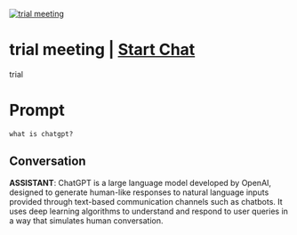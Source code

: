 
[![trial meeting](https://flow-prompt-covers.s3.us-west-1.amazonaws.com/icon/vintage/vint_2.png)](https://gptcall.net/chat.html?data=%7B%22contact%22%3A%7B%22id%22%3A%22a8m8j02Ns8hCmNcPwCpFD%22%2C%22flow%22%3Atrue%7D%7D)
# trial meeting | [Start Chat](https://gptcall.net/chat.html?data=%7B%22contact%22%3A%7B%22id%22%3A%22a8m8j02Ns8hCmNcPwCpFD%22%2C%22flow%22%3Atrue%7D%7D)
trial

# Prompt

```
what is chatgpt?
```

## Conversation

**ASSISTANT**: ChatGPT is a large language model developed by OpenAI, designed to generate human-like responses to natural language inputs provided through text-based communication channels such as chatbots. It uses deep learning algorithms to understand and respond to user queries in a way that simulates human conversation.


